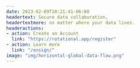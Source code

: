 ```yaml
---
date: 2023-02-09T10:21:41-06:00
headertext: Secure data collaboration,
headertextmore: no matter where your data lives.
headeractions:
- action: Create an Account
  link: "https://rotational.app/register"
- action: Learn more
  link: "/ensign/"
image: "img/horizontal-global-data-flow.png"
---
```

